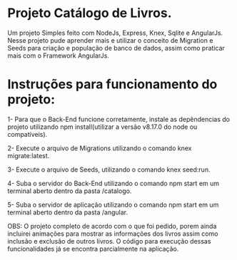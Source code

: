 # Projeto Catálogo de Livros.

Um projeto Simples feito com NodeJs, Express, Knex, Sqlite e AngularJs. Nesse projeto pude aprender mais e utilizar o conceito de Migration e Seeds para criação e população de banco de dados, assim como praticar mais com o Framework AngularJs.

# Instruções para funcionamento do projeto:

1- Para que o Back-End funcione corretamente, instale as depêndencias do projeto utilizando npm install(utilizar a versão v8.17.0 do node ou compatíveis).

2- Execute o arquivo de Migrations utilizando o comando knex migrate:latest.

3- Execute o arquivo de Seeds, utilizando o comando knex seed:run.

4- Suba o servidor do Back-End utilizando o comando npm start em um terminal aberto dentro da pasta /catalogo.

5- Suba o servidor de aplicação utilizando o comando npm start em um terminal aberto dentro da pasta /angular.

OBS: O projeto completo de acordo com o que foi pedido, porem ainda incluirei animações para mostrar as informações dos livros assim como inclusão e exclusão de outros livros. O código para execução dessas funcionalidades já se encontra parcialmente na aplicação.
